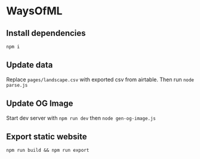 # WaysOfML

## Install dependencies

`npm i`

## Update data

Replace `pages/landscape.csv` with exported csv from airtable. Then run `node parse.js`

## Update OG Image

Start dev server with `npm run dev` then `node gen-og-image.js`

## Export static website

`npm run build && npm run export`